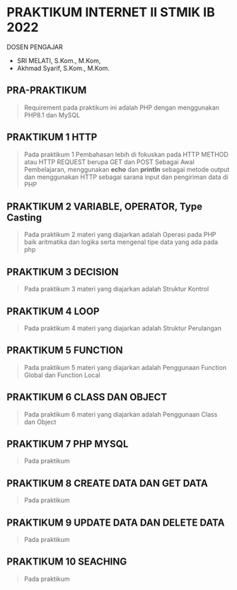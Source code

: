 # PRAKTIKUM INTERNET II STMIK IB 2022
  DOSEN PENGAJAR 
  - SRI MELATI, S.Kom., M.Kom, 
  - Akhmad Syarif, S.Kom., M.Kom.

## PRA-PRAKTIKUM
> Requirement pada praktikum ini adalah PHP dengan menggunakan PHP8.1 dan MySQL

## PRAKTIKUM 1 HTTP
> Pada praktikum 1 Pembahasan lebih di fokuskan pada HTTP METHOD atau HTTP REQUEST berupa GET dan POST Sebagai Awal Pembelajaran, menggunakan **echo** dan **println** sebagai metode output dan menggunakan HTTP sebagai sarana input dan pengiriman data di PHP

## PRAKTIKUM 2 VARIABLE, OPERATOR, Type Casting
> Pada praktikum 2 materi yang diajarkan adalah Operasi pada PHP baik aritmatika dan logika serta mengenal tipe data yang ada pada php

## PRAKTIKUM 3 DECISION 
> Pada praktikum 3 materi yang diajarkan adalah Struktur Kontrol

## PRAKTIKUM 4 LOOP
> Pada praktikum 4 materi yang diajarkan adalah Struktur Perulangan

## PRAKTIKUM 5 FUNCTION
> Pada praktikum 5 materi yang diajarkan adalah Penggunaan Function Global dan Function Local

## PRAKTIKUM 6 CLASS DAN OBJECT
> Pada praktikum 6 materi yang diajarkan adalah Penggunaan Class dan Object

## PRAKTIKUM 7 PHP MYSQL
> Pada praktikum

## PRAKTIKUM 8 CREATE DATA DAN GET DATA
> Pada praktikum

## PRAKTIKUM 9 UPDATE DATA DAN DELETE DATA
> Pada praktikum

## PRAKTIKUM 10 SEACHING
> Pada praktikum
